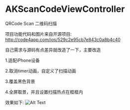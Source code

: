 # AKScanCodeViewController
QRCode Scan 二维码扫描

 项目功能代码和图片来自开源项目: http://code4app.com/ios/529c2e95cb7e843c0a8b4c40
 
 自己需求与源码有点差异就改造了一下，主要改造
 
 1.适配iPhone设备
 
 2.取消timer动画，自定义了扫描动画
 
 3.覆盖黑色背景
 
 4.全屏取景，并且设置扫描热点在框框内
 
 
 效果如下: 
  ![Alt Text](https://github.com/AstonZ/AKScanCodeViewController/master/scanScreenCap.gif)
